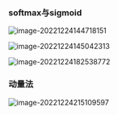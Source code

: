 ### softmax与sigmoid

![image-20221224144718151](C:\Users\Administrator\AppData\Roaming\Typora\typora-user-images\image-20221224144718151.png)

![image-20221224145042313](C:\Users\Administrator\AppData\Roaming\Typora\typora-user-images\image-20221224145042313.png)

![image-20221224182538772](C:\Users\Administrator\AppData\Roaming\Typora\typora-user-images\image-20221224182538772.png)



### 动量法

![image-20221224215109597](C:\Users\Administrator\AppData\Roaming\Typora\typora-user-images\image-20221224215109597.png)